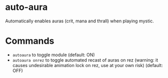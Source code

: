 # auto-aura
Automatically enables auras (crit, mana and thrall) when playing mystic.

# Commands
- `autoaura` to toggle module (default: ON)
- `autoaura onrez` to toggle automated recast of auras on rez (warning: it causes undesirable animation lock on rez, use at your own risk) (default: OFF)
